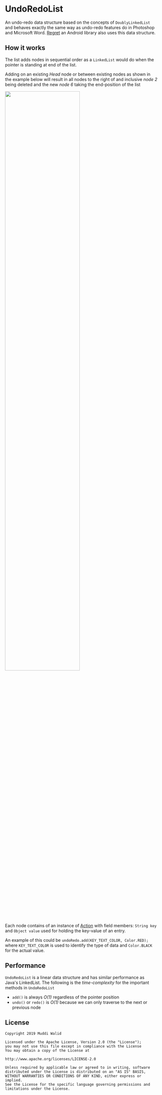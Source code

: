 # UndoRedoList

An undo-redo data structure based on the concepts of `DoublyLinkedList` and behaves exactly the same way as undo-redo features do in Photoshop and Microsoft Word. [Regret](https://github.com/Muddz/Regret) an Android library also uses this data structure.

## How it works

The list adds nodes in sequential order as a `LinkedList` would do when the pointer is standing at end of the list.

Adding on an existing <i>Head</i> node or between existing nodes as shown in the example below will result in all nodes to the right of and inclusive *node 2* being deleted and the new *node 6* taking the end-position of the list

<img src="https://github.com/Muddz/UndoRedoList/blob/master/src/main/resources/AddBetweenElements.png" width="70%">

Each node contains of an instance of [Action](https://github.com/Muddz/UndoRedoList/blob/master/src/main/java/Action.java) with field members: `String key` and `Object value` used for holding the key-value of an entry. 

An example of this could be `undoRedo.add(KEY_TEXT_COLOR, Color.RED); `
where `KEY_TEXT_COLOR` is used to identify the type of data and `Color.BLACK` for the actual value.

## Performance
`UndoRedoList` is a linear data structure and has similar performance as Java's LinkedList.
The following is the *time-complexity* for the important methods in `UndoRedoList`

- `add()` is always *O(1)* regardless of the pointer position
- `undo()` or `redo()` is *O(1)* because we can only traverse to the next or previous node


## License

    Copyright 2019 Muddi Walid

    Licensed under the Apache License, Version 2.0 (the "License");
    you may not use this file except in compliance with the License
    You may obtain a copy of the License at

    http://www.apache.org/licenses/LICENSE-2.0

    Unless required by applicable law or agreed to in writing, software
    distributed under the License is distributed on an "AS IS" BASIS,
    WITHOUT WARRANTIES OR CONDITIONS OF ANY KIND, either express or implied.
    See the License for the specific language governing permissions and
    limitations under the License.
